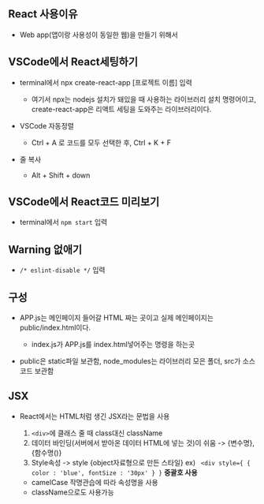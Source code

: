 ## React 사용이유
- Web app(앱이랑 사용성이 동일한 웹)을 만들기 위해서 

## VSCode에서 React세팅하기
- terminal에서 npx create-react-app [프로젝트 이름] 입력
  - 여기서 npx는 nodejs 설치가 돼있을 때 사용하는 라이브러리 설치 명령어이고, create-react-app은 리액트 세팅을 도와주는 라이브러리이다.

- VSCode 자동정렬
  - Ctrl + A 로 코드를 모두 선택한 후, Ctrl + K + F

- 줄 복사
  - Alt + Shift + down
  
## VSCode에서 React코드 미리보기
- terminal에서 ```npm start``` 입력

## Warning 없애기
- ```/* eslint-disable */``` 입력

## 구성
- APP.js는 메인페이지 들어갈 HTML 짜는 곳이고 실제 메인페이지는 public/index.html이다.
  - index.js가 APP.js를 index.html넣어주는 명령을 하는곳

- public은 static파일 보관함, node_modules는 라이브러리 모은 폴더, src가 소스코드 보관함

## JSX
- React에서는 HTML처럼 생긴 JSX라는 문법을 사용
 
  1. ```<div>```에 클래스 줄 때 class대신 className
  2. 데이터 바인딩(서버에서 받아온 데이터 HTML에 넣는 것)이 쉬움 -> {변수명}, {함수명()}
  3. Style속성 -> style {object자료형으로 만든 스타일} ex) ``` <div style={ { color : 'blue', fontSize : '30px' } }```  **중괄호 사용**
    - camelCase 작명관습에 따라 속성명을 사용
    - className으로도 사용가능 


